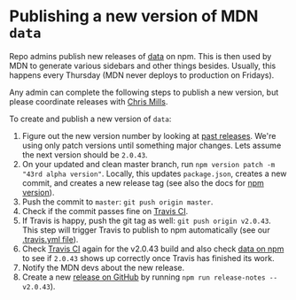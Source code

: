 # Publishing a new version of MDN `data`

Repo admins publish new releases of [data](https://www.npmjs.com/package/data) on npm.
This is then used by MDN to generate various sidebars and other things besides.
Usually, this happens every Thursday (MDN never deploys to production on Fridays).

Any admin can complete the following steps to publish a new version, but please coordinate releases with [Chris Mills](https://github.com/chrisdavidmills).

To create and publish a new version of `data`:

1. Figure out the new version number by looking at [past releases](https://github.com/mdn/data/releases). We're using only patch versions until something major changes. Lets assume the next version should be `2.0.43`.
2. On your updated and clean master branch, run `npm version patch -m "43rd alpha version"`. Locally, this updates `package.json`, creates a new commit, and creates a new release tag (see also the docs for [npm version](https://docs.npmjs.com/cli/version)).
3. Push the commit to `master`: `git push origin master`.
4. Check if the commit passes fine on [Travis CI](https://travis-ci.org/mdn/data).
5. If Travis is happy, push the git tag as well: `git push origin v2.0.43`.
This step will trigger Travis to publish to npm automatically (see our [.travis.yml file](https://github.com/mdn/data/blob/master/.travis.yml)).
6. Check [Travis CI](https://travis-ci.org/mdn/data) again for the v2.0.43 build and also check [data on npm](https://www.npmjs.com/package/data) to see if `2.0.43` shows up correctly once Travis has finished its work.
7. Notify the MDN devs about the new release.
8. Create a new [release on GitHub](https://github.com/mdn/data/releases) by running `npm run release-notes -- v2.0.43`).
